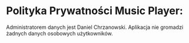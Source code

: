 # Polityka Prywatności Music Player:
Administratorem danych jest Daniel Chrzanowski. Aplikacja nie gromadzi żadnych danych osobowych użytkowników.

